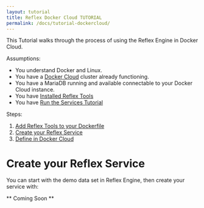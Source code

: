 ```yaml
---
layout: tutorial
title: Reflex Docker Cloud TUTORIAL
permalink: /docs/tutorial-dockercloud/
---
```


This Tutorial walks through the process of using the Reflex Engine in Docker Cloud.

Assumptions:

* You understand Docker and Linux.
* You have a [Docker Cloud](https://cloud.docker.com/) cluster already functioning.
* You have a MariaDB running and available connectable to your Docker Cloud instance.
* You have [Installed Reflex Tools](/docs/install/#easy-install)
* You have [Run the Services Tutorial](/docs/tutorial-service/)

Steps:

1. [Add Reflex Tools to your Dockerfile](/docs/tutorial-add2container/)
2. [Create your Reflex Service](#create-your-reflex-service)
3. [Define in Docker Cloud](#define-in-docker-cloud)

# Create your Reflex Service

You can start with the demo data set in Reflex Engine, then create your service with:

** Coming Soon **


